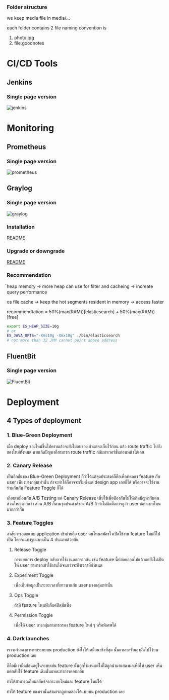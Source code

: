 ### Folder structure

we keep media file in media/... 

each folder contains 2 file naming convention is

1. photo.jpg
2. file.goodnotes

# CI/CD Tools

## Jenkins

### Single page version

![jenkins](./media/ci-cd-tool/jenkins/photo.jpg)

# Monitoring

## Prometheus

### Single page version

![prometheus](./media/monitoring/prometheus/photo.jpg)

## Graylog

### Single page version

![graylog](./media/monitoring/graylog/photo.jpg)

### Installation

[README](./installation/monitoring/graylog/README.md)

### Upgrade or downgrade

[README](./installation/monitoring/graylog/upgrade.md)

### Recommendation

้heap memory -> more heap can use for filter and cacheing -> increate query performance

os file cache -> keep the hot segments resident in memory -> access faster

recommendtation = 50%(max(RAM))[elasticsearch] + 50%(max(RAM))[free]

```bash
export ES_HEAP_SIZE=10g
# or
ES_JAVA_OPTS="-Xms10g -Xmx10g" ./bin/elasticsearch
# not more than 32 JVM cannot point above address
```

## FluentBit

### Single page version

![FluentBit](./media/monitoring/fluentbit/photo.jpg)

# Deployment

## 4 Types of deployment

### 1. Blue-Green Deployment

เมื่อ deploy ของใหม่ขึ้นไปครบแล้วจะยังไม่ลบของเก่าแต่จะเก็บไว้ก่อน แล้ว route traffic ไปยังของใหม่ทั้งหมด หากเกิดปัญหาก็สามารถ route traffic กลับมาเวอร์ชั่นก่อนหน้าได้เลย

### 2. Canary Release

เป็นอีกขั้นของ Blue-Green Deployment ก็ว่าได้แต่จุดประสงค์ก็คือเพื่อทดลอง feature กับ user เพียงบางกลุ่มเท่านั้น ถ้าจะทำได้ก็อาจจะเริ่มตั้งแต่ design app เลยก็ได้ หรืออาจจะใช้งานร่วมกันกับ Feature Toggle ก็ได้

เกือบเหมือนกับ A/B Testing แต่ Canary Release เนี่ยใช้เพื่อป้องกันไม่ให้เกิดปัญหากับคนส่วนใหญ่มากกว่า ส่วน A/B ก็ตามจุดประสงค์ของ A/B ถ้าจำไม่ผิดคือการดูว่า user ชอบแบบไหนมากกว่ากัน

### 3. Feature Toggles

อาศัยการออกแบบ application เข้าช่วยคือ user คนไหนสมัครใจเปิดใช้งาน feature ใหม่ก็ไปเปิด โดยจะแบ่งรูปแบบเป็น 4 ประเภทด้วยกัน

1. Release Toggle
    
    การแยกการ deploy กลับการใช้งานออกจากกัน เช่น feature นี้ปล่อยออกไปแล้วแต่ยังไม่เปิดให้ user สามารถเข้าใช้งานได้จนกว่าจะถึงเวลาที่กำหนด

2. Experiment Toggle

    เพื่อเก็บข้อมูลเป็นระยะเวลาที่ยาวนานกับ user บางกลุ่มเท่านั้น

3. Ops Toggle

    ถ้ามี feature ไหนพังก็แค่ปิดมันทิ้ง

4. Permission Toggle

    เพื่อให้ user บางกลุ่มสามารถรอง feature ใหม่ ๆ หรือพิเศษได้

### 4. Dark launches

เราจะจำลองการเทสระบบบน production ยังไงให้เสมือนจริงที่สุด นั้นแหละครับเอามันไปไว้บน production เลย

ก็คือมีเงามืดซ่อนอยู่ในระบบเช่น feature นั้นถูกใช้งานแต่ไม่ได้ถูกนำมาแสดงผลเพื่อให้ user เห็นแต่กลับใช้ feature เดิมนั้นแหละทำการตอบกลับ

ทำให้สามารถเก็บผลลัพธ์จากระบบใหม่และ feature ใหม่ได้

ทำให้ feature ของเรานั้นสามารถถูกทดลองได้แบบบน production เลย